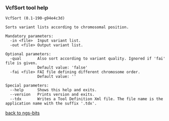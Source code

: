 ### VcfSort tool help
	VcfSort (0.1-190-g94e4c3d)
	
	Sorts variant lists according to chromosomal position.
	
	Mandatory parameters:
	  -in <file>  Input variant list.
	  -out <file> Output variant list.
	
	Optional parameters:
	  -qual       Also sort according to variant quality. Ignored if 'fai' file is given.
	              Default value: 'false'
	  -fai <file> FAI file defining different chromosome order.
	              Default value: ''
	
	Special parameters:
	  --help      Shows this help and exits.
	  --version   Prints version and exits.
	  --tdx       Writes a Tool Definition Xml file. The file name is the application name with the suffix '.tdx'.
	
[back to ngs-bits](https://github.com/marc-sturm/ngs-bits)